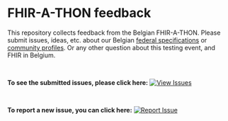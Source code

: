 # FHIR-A-THON feedback

This repository collects feedback from the Belgian FHIR-A-THON.
Please submit issues, ideas, etc. about our Belgian [federal specifications](https://ehealth.fgov.be/standards/fhir/) or [community profiles](https://hl7belgium.org/profiles/fhir/).
Or any other question about this testing event, and FHIR in Belgium.

<br>  

**To see the submitted issues, please click here:**
[![View Issues](https://img.shields.io/badge/View%20issues-17cf97?style=for-the-badge)](https://github.com/hl7-be/FHIR-A-THON/issues)

<br>  
   

**To report a new issue, you can click here:**  [![Report Issue](https://img.shields.io/badge/New%20issue-a39b02?style=for-the-badge)](https://github.com/hl7-be/FHIR-A-THON/issues/new?assignees=&labels=&projects=&template=issue.yml)

